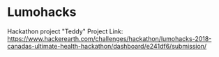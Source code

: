 # Lumohacks
Hackathon project "Teddy"
Project Link: https://www.hackerearth.com/challenges/hackathon/lumohacks-2018-canadas-ultimate-health-hackathon/dashboard/e241df6/submission/
